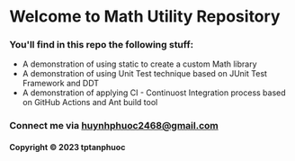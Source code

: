 # Welcome to Math Utility Repository
### You'll find in this repo the following stuff:

* A demonstration of using static to create a custom Math library
* A demonstration of using Unit Test technique based on JUnit Test Framework and DDT
* A demonstration of applying CI - Continuost Integration process based on GitHub Actions and Ant build tool

### Connect me via huynhphuoc2468@gmail.com
#### Copyright &#169; 2023 tptanphuoc